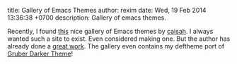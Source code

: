 title: Gallery of Emacs Themes
author: rexim
date: Wed, 19 Feb 2014 13:36:38 +0700
description: Gallery of emacs themes.

Recently, I found [this](http://emacsthemes.caisah.info/) nice gallery
of Emacs themes by [caisah](http://caisah.info/). I always wanted such
a site to exist. Even considered making one. But the author has
already done a
[great work](http://emacsthemes.caisah.info/about-emacs-themes/). The
gallery even contains my deftheme port of
[Gruber Darker Theme](https://github.com/rexim/gruber-darker-theme)!
